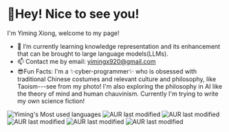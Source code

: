 # 💖Hey! Nice to see you!
I'm Yiming Xiong, welcome to my page! 
- 🌱 I’m currently learning knowledge representation and its enhancement that can be brought to large language models(LLMs).
- 📫 Contact me by email: yimingx920@gmail.com
- 😎Fun Facts: I'm a ✨cyber-programmer✨ who is obsessed with traditional Chinese costumes and relevant culture and philosophy, like Taoism---see from my photo! I'm also exploring the philosophy in AI like the theory of mind and human chauvinism. Currently I'm trying to write my own science fiction!


![Yiming's Most used languages](https://github-readme-stats.vercel.app/api/top-langs/?username=zksha&layout=compact&hide_border=true&langs_count=10)
![AUR last modified](https://img.shields.io/aur/last-modified/:pandas) ![AUR last modified](https://img.shields.io/aur/last-modified/:scikit-learn) ![AUR last modified](https://img.shields.io/aur/last-modified/:pytorch) ![AUR last modified](https://img.shields.io/aur/last-modified/:tensorflow) ![AUR last modified](https://img.shields.io/aur/last-modified/:spacy)
